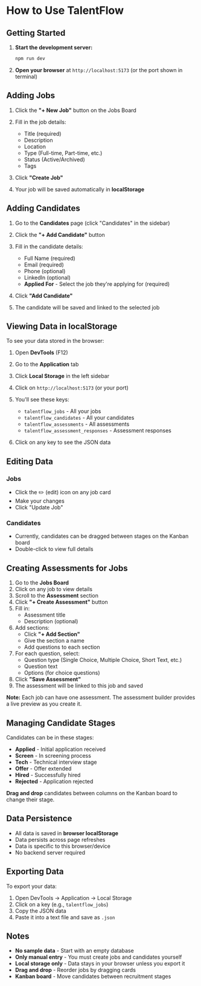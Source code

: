 # How to Use TalentFlow

## Getting Started

1. **Start the development server:**
   ```bash
   npm run dev
   ```

2. **Open your browser** at `http://localhost:5173` (or the port shown in terminal)

## Adding Jobs

1. Click the **"+ New Job"** button on the Jobs Board
2. Fill in the job details:
   - Title (required)
   - Description
   - Location
   - Type (Full-time, Part-time, etc.)
   - Status (Active/Archived)
   - Tags

3. Click **"Create Job"**
4. Your job will be saved automatically in **localStorage**

## Adding Candidates

1. Go to the **Candidates** page (click "Candidates" in the sidebar)
2. Click the **"+ Add Candidate"** button
3. Fill in the candidate details:
   - Full Name (required)
   - Email (required)
   - Phone (optional)
   - LinkedIn (optional)
   - **Applied For** - Select the job they're applying for (required)

4. Click **"Add Candidate"**
5. The candidate will be saved and linked to the selected job

## Viewing Data in localStorage

To see your data stored in the browser:

1. Open **DevTools** (F12)
2. Go to the **Application** tab
3. Click **Local Storage** in the left sidebar
4. Click on `http://localhost:5173` (or your port)
5. You'll see these keys:
   - `talentflow_jobs` - All your jobs
   - `talentflow_candidates` - All your candidates
   - `talentflow_assessments` - All assessments
   - `talentflow_assessment_responses` - Assessment responses

6. Click on any key to see the JSON data

## Editing Data

### Jobs
- Click the ✏️ (edit) icon on any job card
- Make your changes
- Click "Update Job"

### Candidates
- Currently, candidates can be dragged between stages on the Kanban board
- Double-click to view full details

## Creating Assessments for Jobs

1. Go to the **Jobs Board**
2. Click on any job to view details
3. Scroll to the **Assessment** section
4. Click **"+ Create Assessment"** button
5. Fill in:
   - Assessment title
   - Description (optional)
6. Add sections:
   - Click **"+ Add Section"**
   - Give the section a name
   - Add questions to each section
7. For each question, select:
   - Question type (Single Choice, Multiple Choice, Short Text, etc.)
   - Question text
   - Options (for choice questions)
8. Click **"Save Assessment"**
9. The assessment will be linked to this job and saved

**Note:** Each job can have one assessment. The assessment builder provides a live preview as you create it.

## Managing Candidate Stages

Candidates can be in these stages:
- **Applied** - Initial application received
- **Screen** - In screening process
- **Tech** - Technical interview stage
- **Offer** - Offer extended
- **Hired** - Successfully hired
- **Rejected** - Application rejected

**Drag and drop** candidates between columns on the Kanban board to change their stage.

## Data Persistence

- All data is saved in **browser localStorage**
- Data persists across page refreshes
- Data is specific to this browser/device
- No backend server required

## Exporting Data

To export your data:

1. Open DevTools → Application → Local Storage
2. Click on a key (e.g., `talentflow_jobs`)
3. Copy the JSON data
4. Paste it into a text file and save as `.json`

## Notes

- **No sample data** - Start with an empty database
- **Only manual entry** - You must create jobs and candidates yourself
- **Local storage only** - Data stays in your browser unless you export it
- **Drag and drop** - Reorder jobs by dragging cards
- **Kanban board** - Move candidates between recruitment stages


